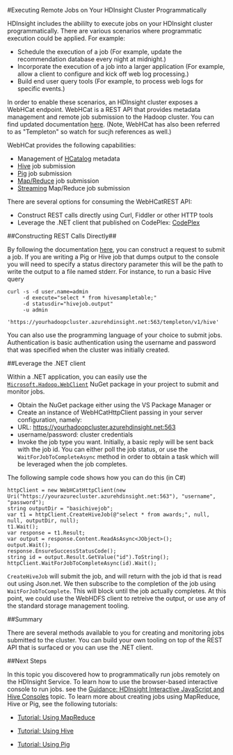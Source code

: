 <properties linkid="manage-services-hdinsight-howto-execute-remote-job" urlDisplayName="Execute Remote Jobs with HDInsight" pageTitle="How to Execute Remote Jobs with HDInsight Programmatically" metaKeywords="" description="Learn how to use the WebHCat REST API to provide metadata management and remote job submission to your Hadoop cluster." metaCanonical="" services="hdinsight" documentationCenter="" title="Executing Remote Jobs on Your HDInsight Cluster Programmatically" authors=""  solutions="" writer="sburgess" manager="paulettm" editor="mollybos"  />





#Executing Remote Jobs on Your HDInsight Cluster Programmatically

HDInsight includes the abililty to execute jobs on your HDInsight cluster programmatically. There are various scenarios where programmatic execution could be applied. For example:

* Schedule the execution of a job (For example, update the recommendation database every night at midnight.)
* Incorporate the execution of a job into a larger application (For example, allow a client to configure and kick off web log processing.)
* Build end user query tools (For example, to process web logs for specific events.) 

In order to enable these scenarios, an HDInsight cluster exposes a WebHCat endpoint.  WebHCat is a REST API that provides metadata management and remote job submission to the Hadoop cluster.  You can find updated documentation [here](http://docs.hortonworks.com/HDPDocuments/HDP1/HDP-Win-1.1/ds_Templeton/index.html). (Note, WebHCat has also been referred to as "Templeton" so watch for sucjh references as well.)

WebHCat provides the following capabilities:

* Management of [HCatalog](http://incubator.apache.org/hcatalog/) metadata 
* [Hive](http://hive.apache.org/) job submission
* [Pig](http://pig.apache.org/) job submission
* [Map/Reduce](http://hadoop.apache.org/docs/r1.0.4/mapred_tutorial.html) job submission
* [Streaming](http://hadoop.apache.org/docs/r1.0.4/streaming.html) Map/Reduce job submission 


 There are several options for consuming the WebHCatREST API:

* Construct REST calls directly using Curl, Fiddler or other HTTP tools
* Leverage the .NET client that published on CodePlex: [CodePlex](http://hadoopsdk.codeplex.com)

##Constructing REST Calls Directly##

By following the documentation [here](http://docs.hortonworks.com/HDPDocuments/HDP1/HDP-Win-1.1/ds_Templeton/index.html), you can construct a request to submit a job.  If you are writing a Pig or Hive job that dumps output to the console you will need to specify a status directory parameter this will be the path to write the output to a file named stderr.  For instance, to run a basic Hive query
   
    curl -s -d user.name=admin 
         -d execute="select * from hivesampletable;" 
         -d statusdir="hivejob.output" 
         -u admin
          'https://yourhadoopcluster.azurehdinsight.net:563/templeton/v1/hive'

You can also use the programming language of your choice to submit jobs.  Authentication is basic authentication using the username and password that was specified when the cluster was initially created.

##Leverage the .NET client

Within a .NET application, you can easily use the [`Microsoft.Hadoop.WebClient`](http://www.nuget.org/packages/Microsoft.Hadoop.WebClient) NuGet package in your project to submit and monitor jobs.

* Obtain the NuGet package either using the VS Package Manager or 
* Create an instance of WebHCatHttpClient passing in your server configuration, namely:
 * URL: https://yourhadoopcluster.azurehdinsight.net:563
 * username/password: cluster credentials
* Invoke the job type you want.  Initially, a basic reply will be sent back with the job id.  You can either poll the job status, or use the `WaitForJobToCompleteAsync` method in order to obtain a task which will be leveraged when the job completes.

The following sample code shows how you can do this (in C#) 

    httpClient = new WebHCatHttpClient(new Uri("https://yourazurecluster.azurehdinsight.net:563"), "username", "password");
    string outputDir = "basichivejob";
    var t1 = httpClient.CreateHiveJob(@"select * from awards;", null, null, outputDir, null);
    t1.Wait();
    var response = t1.Result;
    var output = response.Content.ReadAsAsync<JObject>();
    output.Wait();
    response.EnsureSuccessStatusCode();
    string id = output.Result.GetValue("id").ToString();
    httpClient.WaitForJobToCompleteAsync(id).Wait();
          
`CreateHiveJob` will submit the job, and will return with the job id that is read out using Json.net.  We then subscribe to the completion of the job using `WaitForJobToComplete`.  This will block until the job actually completes.  At this point, we could use the WebHDFS client to retreive the output, or use any of the standard storage management tooling. 

##Summary

There are several methods available to you for creating and monitoring jobs submitted to the cluster.  You can build your own tooling on top of the REST API that is surfaced or you can use the .NET client. 

##Next Steps

In this topic you discovered how to programmatically run jobs remotely on the HDInsight Service. To learn how to use the browser-based interactive console to run jobs. see the [Guidance: HDInsight Interactive JavaScript and Hive Consoles][interactive-console] topic.
To learn more about creating jobs using MapReduce, Hive or Pig, see the following tutorials:

* [Tutorial: Using MapReduce][mapreduce]

* [Tutorial: Using Hive][hive]

* [Tutorial: Using Pig][pig]

[interactive-console]: /en-us/manage/services/hdinsight/interactive-javascript-and-hive-consoles/
[mapreduce]: /en-us/manage/services/hdinsight/using-mapreduce-with-hdinsight/
[hive]: /en-us/manage/services/hdinsight/using-hive-with-hdinsight/
[pig]: /en-us/manage/services/hdinsight/using-pig-with-hdinsight/